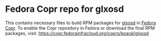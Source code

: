 # Fedora Copr repo for glxosd

This contains necessary files to build RPM packages for [glxosd][1] in [Fedora Copr][2]. To
enable the Copr repository in Fedora or download the final RPM packages, visit:
https://copr.fedorainfracloud.org/coprs/kparal/glxosd

[1]: https://github.com/nickguletskii/GLXOSD
[2]: https://copr.fedorainfracloud.org
